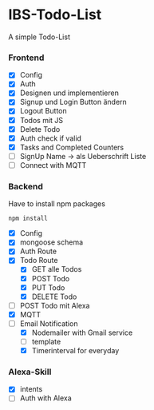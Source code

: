 # IBS-Todo-List

A simple Todo-List

### Frontend

- [x] Config
- [x] Auth
- [x] Designen und implementieren
- [x] Signup und Login Button ändern
- [x] Logout Button
- [x] Todos mit JS
- [x] Delete Todo
- [x] Auth check if valid
- [x] Tasks and Completed Counters
- [ ] SignUp Name -> als Ueberschrift Liste
- [ ] Connect with MQTT

### Backend

Have to install npm packages

```
npm install

```

- [x] Config
- [x] mongoose schema
- [x] Auth Route
- [x] Todo Route
  - [x] GET alle Todos
  - [x] POST Todo
  - [x] PUT Todo
  - [x] DELETE Todo
- [ ] POST Todo mit Alexa
- [x] MQTT
- [ ] Email Notification
  - [x] Nodemailer with Gmail service
  - [ ] template
  - [x] Timerinterval for everyday

### Alexa-Skill

- [x] intents
- [ ] Auth with Alexa
